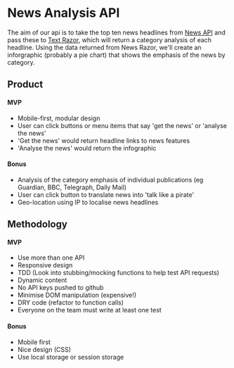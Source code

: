 # News Analysis API
The aim of our api is to take the top ten news headlines from [News API](https://newsapi.org) and pass these to [Text Razor](https://www.textrazor.com), which will return a category analysis of each headline. Using the data returned from News Razor, we'll create an inforgraphic (probably a pie chart) that shows the emphasis of the news by category.

## Product
#### MVP
- Mobile-first, modular design
- User can click buttons or menu items that say 'get the news' or 'analyse the news'
- 'Get the news' would return headline links to news features
- 'Analyse the news' would return the infographic

#### Bonus
- Analysis of the category emphasis of individual publications (eg Guardian, BBC, Telegraph, Daily Mail)
- User can click button to translate news into 'talk like a pirate'
- Geo-location using IP to localise news headlines

## Methodology
#### MVP
- Use more than one API
- Responsive design
- TDD (Look into stubbing/mocking functions to help test API requests)
- Dynamic content
- No API keys pushed to github
- Minimise DOM manipulation (expensive!)
- DRY code (refactor to function calls)
- Everyone on the team must write at least one test

#### Bonus
- Mobile first
- Nice design (CSS)
- Use local storage or session storage
